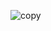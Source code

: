 ![copy](https://user-images.githubusercontent.com/37846849/193726225-41e71eb8-ca86-4ce0-bf99-0fed4c60a858.png)
